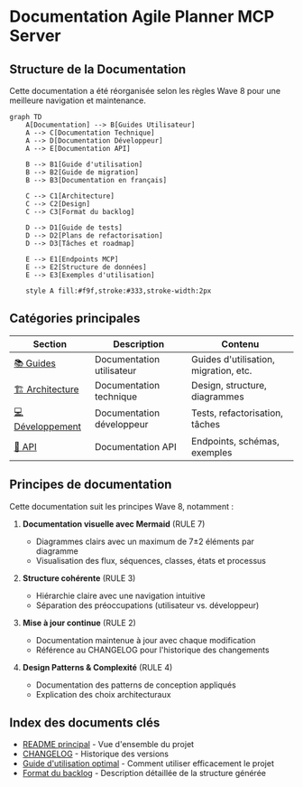 # Documentation Agile Planner MCP Server

## Structure de la Documentation

Cette documentation a été réorganisée selon les règles Wave 8 pour une meilleure navigation et maintenance.

```mermaid
graph TD
    A[Documentation] --> B[Guides Utilisateur]
    A --> C[Documentation Technique]
    A --> D[Documentation Développeur]
    A --> E[Documentation API]
    
    B --> B1[Guide d'utilisation]
    B --> B2[Guide de migration]
    B --> B3[Documentation en français]
    
    C --> C1[Architecture]
    C --> C2[Design]
    C --> C3[Format du backlog]
    
    D --> D1[Guide de tests]
    D --> D2[Plans de refactorisation]
    D --> D3[Tâches et roadmap]
    
    E --> E1[Endpoints MCP]
    E --> E2[Structure de données]
    E --> E3[Exemples d'utilisation]
    
    style A fill:#f9f,stroke:#333,stroke-width:2px
```

## Catégories principales

| Section | Description | Contenu |
|---------|-------------|---------|
| [📚 Guides](./guides/) | Documentation utilisateur | Guides d'utilisation, migration, etc. |
| [🏗️ Architecture](./architecture/) | Documentation technique | Design, structure, diagrammes |
| [💻 Développement](./development/) | Documentation développeur | Tests, refactorisation, tâches |
| [🔌 API](./api/) | Documentation API | Endpoints, schémas, exemples |

## Principes de documentation

Cette documentation suit les principes Wave 8, notamment :

1. **Documentation visuelle avec Mermaid** (RULE 7)
   - Diagrammes clairs avec un maximum de 7±2 éléments par diagramme
   - Visualisation des flux, séquences, classes, états et processus

2. **Structure cohérente** (RULE 3)
   - Hiérarchie claire avec une navigation intuitive
   - Séparation des préoccupations (utilisateur vs. développeur)

3. **Mise à jour continue** (RULE 2)
   - Documentation maintenue à jour avec chaque modification
   - Référence au CHANGELOG pour l'historique des changements

4. **Design Patterns & Complexité** (RULE 4)
   - Documentation des patterns de conception appliqués
   - Explication des choix architecturaux

## Index des documents clés

- [README principal](../README.md) - Vue d'ensemble du projet
- [CHANGELOG](../CHANGELOG.md) - Historique des versions
- [Guide d'utilisation optimal](./guides/optimal-usage-guide.md) - Comment utiliser efficacement le projet
- [Format du backlog](./architecture/backlog-format.md) - Description détaillée de la structure générée

